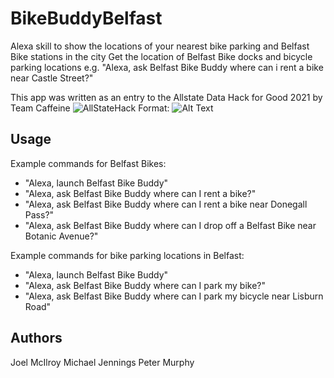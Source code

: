 # BikeBuddyBelfast
Alexa skill to show the locations of your nearest bike parking and Belfast Bike stations in the city
Get the location of Belfast Bike docks and bicycle parking locations e.g. "Alexa, ask Belfast Bike Buddy where can i rent a bike near Castle Street?"

This app was written as an entry to the Allstate Data Hack for Good 2021 by Team Caffeine
![AllStateHack](/images/logo.png)
Format: ![Alt Text](url)

## Usage
Example commands for Belfast Bikes:
- "Alexa, launch Belfast Bike Buddy"
- "Alexa, ask Belfast Bike Buddy where can I rent a bike?"
- "Alexa, ask Belfast Bike Buddy where can I rent a bike near Donegall Pass?"
- "Alexa, ask Belfast Bike Buddy where can I drop off a Belfast Bike near Botanic Avenue?"

Example commands for bike parking locations in Belfast:
- "Alexa, launch Belfast Bike Buddy"
- "Alexa, ask Belfast Bike Buddy where can I park my bike?"
- "Alexa, ask Belfast Bike Buddy where can I park my bicycle near Lisburn Road"

## Authors
Joel McIlroy
Michael Jennings
Peter Murphy
